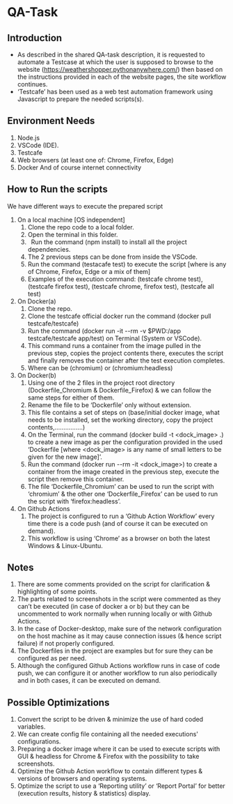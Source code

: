 # QA-Task
## Introduction
- As described in the shared QA-task description, it is requested to automate a Testcase at which the user is supposed to browse to the website (<https://weathershopper.pythonanywhere.com/>) then based on the instructions provided in each of the website pages, the site workflow continues.
- ‘Testcafe’ has been used as a web test automation framework using Javascript to prepare the needed scripts(s).
## Environment Needs
   1. Node.js
   2. VSCode (IDE).
   3. Testcafe
   4. Web browsers (at least one of: Chrome, Firefox, Edge)
   5. Docker
And of course internet connectivity
## How to Run the scripts
   We have different ways to execute the prepared script
   1. On a local machine [OS independent]
      1. Clone the repo code to a local folder.
      1. Open the terminal in this folder.
      1. ` `Run the command (npm install) to install all the project dependencies.
      1. The 2 previous steps can be done from inside the VSCode.
      1. Run the command (testacafe <Browser> test) to execute the script [where <Browser> is any of Chrome, Firefox, Edge or a mix of them]
      1. Examples of the execution command: (testcafe chrome test), (testcafe firefox test), (testcafe chrome, firefox test), (testcafe all test)
   2. On Docker(a)
      1. Clone the repo.
      1. Clone the testcafe official docker run the command (docker pull testcafe/testcafe)
      1. Run the command (docker run -it --rm -v $PWD:/app  testcafe/testcafe <Browser> app/test) on Terminal (System or VSCode).
      1. This command runs a container from the image pulled in the previous step, copies the project contents there, executes the script and finally removes the container after the test execution completes.
      1. Where <Browser> can be (chromium) or (chromium:headless)
   3. On Docker(b)
      1. Using one of the 2 files in the project root directory (Dockerfile\_Chromium & Dockerfile\_Firefox) & we can follow the same steps for either of them.
      1. Rename the file to be ‘Dockerfile’ only without extension.
      1. This file contains a set of steps on (base/initial docker image, what needs to be installed, set the working directory, copy the project contents,................)
      1. On the Terminal, run the command (docker build -t <dock\_image> .) to create a new image as per the configuration provided in the used ‘Dockerfile [where <dock\_image> is any name of small letters to be given for the new image]’.
      1. Run the command (docker run --rm -it <dock\_image>) to create a container from the image created in the previous step, execute the script then remove this container.
      1. The file ‘Dockerfile\_Chromium’ can be used to run the script with ‘chromium’ & the other one ‘Dockerfile\_Firefox’ can be used to run the script with ‘firefox:headless’.
   4. On Github Actions 
      1. The project is configured to run a ‘Github Action Workflow’ every time there is a code push (and of course it can be executed on demand).
      1. This workflow is using ‘Chrome’ as a browser on both the latest Windows & Linux-Ubuntu.
## Notes
   1. There are some comments provided on the script for clarification & highlighting of some points.
   2. The parts related to screenshots in the script were commented as they can’t be executed (in case of docker a or b) but they can be uncommented to work normally when running locally or with Github Actions.
   3. In the case of Docker-desktop, make sure of the network configuration on the host machine as it may cause connection issues (& hence script failure) if not properly configured.
   4. The Dockerfiles in the project are examples but for sure they can be configured as per need.
   5. Although the configured Github Actions workflow runs in case of code push, we can configure it or  another workflow to run also periodically and in both cases, it can be executed on demand.
## Possible Optimizations
   1. Convert the script to be driven & minimize the use of hard coded variables.
   2. We can create config file containing all the needed executions' configurations.
   3. Preparing a docker image where it can be used to execute scripts with GUI & headless for Chrome & Firefox with the possibility to take screenshots.
   4. Optimize the Github Action workflow to contain different types & versions of browsers and operating systems.
   5. Optimize the script to use a ‘Reporting utility’ or ‘Report Portal’ for better (execution results, history & statistics) display.
